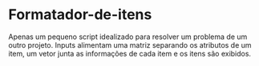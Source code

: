 # Formatador-de-itens

 Apenas um pequeno script idealizado para resolver um problema de um outro projeto. Inputs alimentam uma matriz separando os atributos de um item, um vetor junta as informações de cada item e os itens são exibidos.
